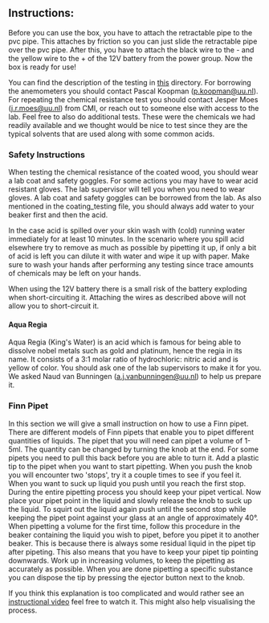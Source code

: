 ## Instructions:
Before you can use the box, you have to attach the retractable pipe to the pvc pipe.
This attaches by friction so you can just slide the retractable pipe over the pvc pipe.
After this, you have to attach the black wire to the - and the yellow wire to the + of the 12V battery from the power group.
Now the box is ready for use!

You can find the description of the testing in [this](https://git.science.uu.nl/ued2020/experiment-design-2020/-/tree/master/projects/SamplePreparationModule_by_Roos_and_Jesse/Testing) directory.
For borrowing the anemometers you should contact Pascal Koopman (p.koopman@uu.nl).
For repeating the chemical resistance test you should contact Jesper Moes (j.r.moes@uu.nl) from CMI, or reach out to someone else with access to the lab. Feel free to also do additional tests. These were the chemicals we had readily available and we thought would be nice to test since they are the typical solvents that are used along with some common acids. 

### Safety Instructions
When testing the chemical resistance of the coated wood, you should wear a lab coat and safety goggles. For some actions you may have to wear acid resistant gloves. The lab supervisor will tell you when you need to wear gloves. A lab coat and safety goggles can be borrowed from the lab. As also mentioned in the coating_testing file, you should always add water to your beaker first and then the acid.

In the case acid is spilled over your skin wash with (cold) running water immediately for at least 10 minutes.
In the scenario where you spill acid elsewhere try to remove as much as possible by pipetting it up, if only a bit of acid is left you can dilute it with water and wipe it up with paper.
Make sure to wash your hands after performing any testing since trace amounts of chemicals may be left on your hands. 

When using the 12V battery there is a small risk of the battery exploding when short-circuiting it. Attaching the wires as described above will not allow you to short-circuit it.

#### Aqua Regia
Aqua Regia (King's Water) is an acid which is famous for being able to dissolve nobel metals such as gold and platinum, hence the regia in its name. It consists of a 3:1 molar ratio of hydrochloric: nitric acid and is yellow of color. You should ask one of the lab supervisors to make it for you. We asked Naud van Bunningen (a.j.vanbunningen@uu.nl) to help us prepare it.

### Finn Pipet
In this section we will give a small instruction on how to use a Finn pipet. There are different models of Finn pipets that enable you to pipet different quantities of liquids. The pipet that you will need can pipet a volume of 1-5ml. The quantity can be changed by turning the knob at the end. For some pipets you need to pull this back before you are able to turn it. Add a plastic tip to the pipet when you want to start pipetting. When you push the knob you will encounter two 'stops', try it a couple times to see if you feel it. When you want to suck up liquid you push until you reach the first stop. During the entire pipetting process you should keep your pipet vertical. Now place your pipet point in the liquid and slowly release the knob to suck up the liquid. To squirt out the liquid again push until the second stop while keeping the pipet point against your glass at an angle of approximately 40°. When pipetting a volume for the first time, follow this procedure in the beaker containing the liquid you wish to pipet, before you pipet it to another beaker. This is because there is always some residual liquid in the pipet tip after pipeting. This also means that you have to keep your pipet tip pointing downwards. Work up in increasing volumes, to keep the pipetting as accurately as possible. When you are done pipetting a specific substance you can dispose the tip by pressing the ejector button next to the knob. 

If you think this explanation is too complicated and would rather see an [instructional video](https://www.youtube.com/watch?v=QGX490kuKjg) feel free to watch it. This might also help visualising the process.

